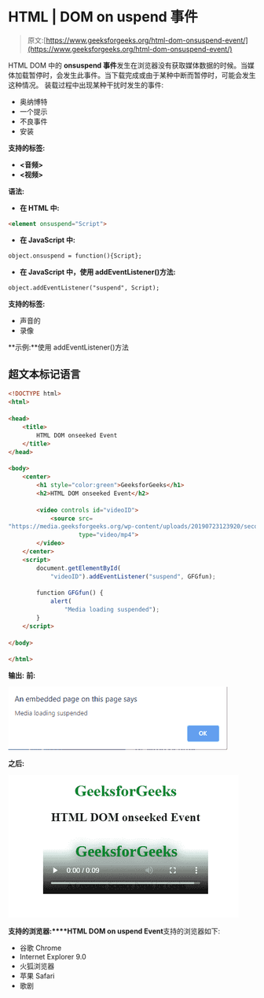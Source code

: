 # HTML | DOM on uspend 事件

> 原文:[https://www.geeksforgeeks.org/html-dom-onsuspend-event/](https://www.geeksforgeeks.org/html-dom-onsuspend-event/)

HTML DOM 中的 **onsuspend 事件**发生在浏览器没有获取媒体数据的时候。当媒体加载暂停时，会发生此事件。当下载完成或由于某种中断而暂停时，可能会发生这种情况。
装载过程中出现某种干扰时发生的事件:

*   奥纳博特
*   一个提示
*   不良事件
*   安装

**支持的标签:**

*   **<音频>**
*   **<视频>**

**语法:**

*   **在 HTML 中:**

```html
<element onsuspend="Script">
```

*   **在 JavaScript 中:**

```html
object.onsuspend = function(){Script};
```

*   **在 JavaScript 中，使用 addEventListener()方法:**

```html
object.addEventListener("suspend", Script);
```

**支持的标签:**

*   声音的
*   录像

**示例:**使用 addEventListener()方法

## 超文本标记语言

```html
<!DOCTYPE html>
<html>

<head>
    <title>
        HTML DOM onseeked Event
    </title>
</head>

<body>
    <center>
        <h1 style="color:green">GeeksforGeeks</h1>
        <h2>HTML DOM onseeked Event</h2>

        <video controls id="videoID">
            <source src=
"https://media.geeksforgeeks.org/wp-content/uploads/20190723123920/secondneon.mp4"
                    type="video/mp4">
        </video>
    </center>
    <script>
        document.getElementById(
            "videoID").addEventListener("suspend", GFGfun);

        function GFGfun() {
            alert(
                "Media loading suspended");
        }
    </script>

</body>

</html>
```

**输出:**
**前:**

![](img/8c4c0adc78bb33e7c102d436efa722c7.png)

**之后:**

![](img/2b6871c8ea1e05b28334bd519ae928d4.png)

**支持的浏览器:****HTML DOM on uspend Event**支持的浏览器如下:

*   谷歌 Chrome
*   Internet Explorer 9.0
*   火狐浏览器
*   苹果 Safari
*   歌剧